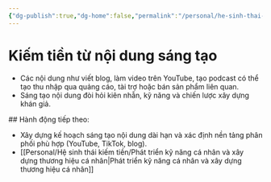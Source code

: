```yaml
---
{"dg-publish":true,"dg-home":false,"permalink":"/personal/he-sinh-thai-kiem-tien/kiem-tien-tu-noi-dung-sang-tao/","dgPassFrontmatter":true,"noteIcon":"","updated":"2025-01-14T22:28:22.691+07:00"}
---
```


# Kiếm tiền từ nội dung sáng tạo
- Các nội dung như viết blog, làm video trên YouTube, tạo podcast có thể tạo thu nhập qua quảng cáo, tài trợ hoặc bán sản phẩm liên quan.
- Sáng tạo nội dung đòi hỏi kiên nhẫn, kỹ năng và chiến lược xây dựng khán giả.

​## Hành động tiếp theo:
- Xây dựng kế hoạch sáng tạo nội dung dài hạn và xác định nền tảng phân phối phù hợp (YouTube, TikTok, blog).
- [[Personal/Hệ sinh thái kiếm tiền/Phát triển kỹ năng cá nhân và xây dựng thương hiệu cá nhân\|Phát triển kỹ năng cá nhân và xây dựng thương hiệu cá nhân]]